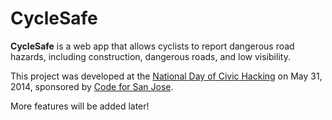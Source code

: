 <h1>CycleSafe</h1>

**CycleSafe** is a web app that allows cyclists to report dangerous road hazards, including construction, dangerous roads, and low visibility. 

This project was developed at the [National Day of Civic Hacking](http://hackforchange.org/about/) on May 31, 2014, sponsored by [Code for San Jose](https://github.com/codeforsanjose).

More features will be added later!

